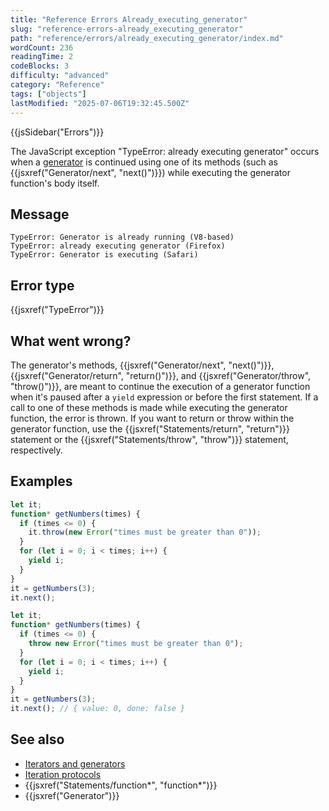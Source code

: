```yaml
---
title: "Reference Errors Already_executing_generator"
slug: "reference-errors-already_executing_generator"
path: "reference/errors/already_executing_generator/index.md"
wordCount: 236
readingTime: 2
codeBlocks: 3
difficulty: "advanced"
category: "Reference"
tags: ["objects"]
lastModified: "2025-07-06T19:32:45.500Z"
---
```



{{jsSidebar("Errors")}}

The JavaScript exception "TypeError: already executing generator" occurs when a [generator](/en-US/docs/Web/JavaScript/Reference/Global_Objects/Generator) is continued using one of its methods (such as {{jsxref("Generator/next", "next()")}}) while executing the generator function's body itself.

## Message

```plain
TypeError: Generator is already running (V8-based)
TypeError: already executing generator (Firefox)
TypeError: Generator is executing (Safari)
```

## Error type

{{jsxref("TypeError")}}

## What went wrong?

The generator's methods, {{jsxref("Generator/next", "next()")}}, {{jsxref("Generator/return", "return()")}}, and {{jsxref("Generator/throw", "throw()")}}, are meant to continue the execution of a generator function when it's paused after a `yield` expression or before the first statement. If a call to one of these methods is made while executing the generator function, the error is thrown. If you want to return or throw within the generator function, use the {{jsxref("Statements/return", "return")}} statement or the {{jsxref("Statements/throw", "throw")}} statement, respectively.

## Examples

```js example-bad
let it;
function* getNumbers(times) {
  if (times <= 0) {
    it.throw(new Error("times must be greater than 0"));
  }
  for (let i = 0; i < times; i++) {
    yield i;
  }
}
it = getNumbers(3);
it.next();
```

```js example-good
let it;
function* getNumbers(times) {
  if (times <= 0) {
    throw new Error("times must be greater than 0");
  }
  for (let i = 0; i < times; i++) {
    yield i;
  }
}
it = getNumbers(3);
it.next(); // { value: 0, done: false }
```

## See also

- [Iterators and generators](/en-US/docs/Web/JavaScript/Guide/Iterators_and_generators)
- [Iteration protocols](/en-US/docs/Web/JavaScript/Reference/Iteration_protocols)
- {{jsxref("Statements/function*", "function*")}}
- {{jsxref("Generator")}}

